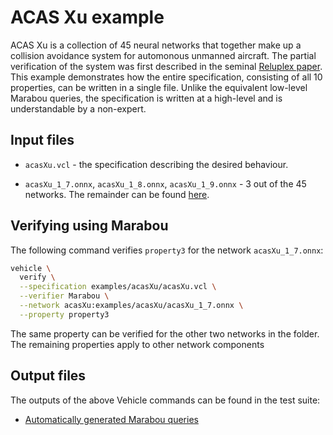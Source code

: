 # ACAS Xu example

ACAS Xu is a collection of 45 neural networks that together make up a collision avoidance system
for automonous unmanned aircraft.
The partial verification of the system was first described in the seminal
[Reluplex paper](https://arxiv.org/abs/1702.01135).
This example demonstrates how the entire specification, consisting of all
10 properties, can be written in a single file.
Unlike the equivalent low-level Marabou queries, the specification is written at a high-level and is understandable by a non-expert.

## Input files

- `acasXu.vcl` - the specification describing the desired behaviour.

- `acasXu_1_7.onnx`, `acasXu_1_8.onnx`, `acasXu_1_9.onnx` - 3 out of the 45 networks. The remainder can be found [here](https://github.com/NeuralNetworkVerification/Marabou/tree/master/resources/onnx/acasxu).

## Verifying using Marabou

The following command verifies `property3` for the network `acasXu_1_7.onnx`:
```bash
vehicle \
  verify \
  --specification examples/acasXu/acasXu.vcl \
  --verifier Marabou \
  --network acasXu:examples/acasXu/acasXu_1_7.onnx \
  --property property3
```
The same property can be verified for the other two networks in the folder. The remaining
properties apply to other network components

## Output files

The outputs of the above Vehicle commands can be found in the test suite:

- [Automatically generated Marabou queries](https://github.com/vehicle-lang/vehicle/tree/dev/vehicle/tests/golden/compile/acasXu/acasXu.inputquery)
